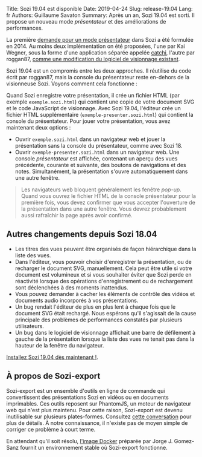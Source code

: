 Title: Sozi 19.04 est disponible
Date: 2019-04-24
Slug: release-19.04
Lang: fr
Authors: Guillaume Savaton
Summary:
    Après un an, Sozi 19.04 est sorti. Il propose un nouveau mode *présentateur* et des améliorations de performances.

La première [demande pour un mode présentateur](https://github.com/senshu/Sozi/issues/211)
dans Sozi a été formulée en 2014.
Au moins deux implémentation on été proposées, l'une par Kai Wegner, sous la forme
d'une application séparée appelée [catchi](https://github.com/kai-wegner/catchi),
l'autre par roggan87, [comme une modification du logiciel de visionnage existant](https://github.com/senshu/Sozi/pull/325).

Sozi 19.04 est un compromis entre les deux approches.
Il réutilise du code écrit par roggan87, mais la console du présentateur reste
en-dehors de la visionneuse Sozi.
Voyons comment cela fonctionne&nbsp;:

Quand Sozi enregistre votre présentation, il crée un fichier HTML (par exemple `exemple.sozi.html`)
qui contient une copie de votre document SVG et le code JavaScript de visionnage.
Avec Sozi 19.04, l'éditeur crée un fichier HTML supplémentaire (`exemple-presenter.sozi.html`)
qui contient la console du présentateur.
Pour jouer votre présentation, vous avez maintenant deux options&nbsp;:

* Ouvrir `exemple.sozi.html` dans un navigateur web et jouer la présentation sans la console du présentateur, comme avec Sozi 18.
* Ouvrir `exemple-presenter.sozi.html` dans un navigateur web. Une console *présentateur* est affichée, contenant un aperçu des vues précédente, courante et suivante, des boutons de navigations et des notes.
  Simultanément, la présentation s'ouvre automatiquement dans une autre fenêtre.

> Les navigateurs web bloquent généralement les fenêtre *pop-up*.
> Quand vous ouvrez le fichier HTML de la console présentateur pour la première fois,
> vous devez confirmer que vous accepter l'ouverture de la présentation dans une autre fenêtre.
> Vous devrez probablement aussi rafraîchir la page après avoir confirmé.

Autres changements depuis Sozi 18.04
-----------------------------------

* Les titres des vues peuvent être organisés de façon hiérarchique dans la liste des vues.
* Dans l'éditeur, vous pouvoir choisir d'enregistrer la présentation, ou de recharger le document SVG, manuellement.
  Cela peut être utile si votre document est volumineux et si vous souhaiter éviter que Sozi perde
  en réactivité lorsque des opérations d'enregistrement ou de rechargement sont déclenchées
  à des moments inattendus.
* Vous pouvez demander à cacher les éléments de contrôle des vidéos et documents audio
  incorporés à vos présentations.
* Un bug rendait l'éditeur de plus en plus lent à chaque fois que le document SVG
  était rechargé. Nous espérons qu'il s'agissait de la cause principale des problèmes
  de performances constatés par plusieurs utilisateurs.
* Un bug dans le logiciel de visionnage affichait une barre de défilement à gauche de
  la présentation lorsque la liste des vues ne tenait pas dans la hauteur de la fenêtre
  du navigateur.

[Installez Sozi 19.04 dès maintenant&nbsp;!](|filename|/pages/fr/install.md).

À propos de Sozi-export
-----------------

Sozi-export est un ensemble d'outils en ligne de commande qui convertissent des
présentations Sozi en vidéos ou en documents imprimables.
Ces outils reposent sur PhantomJS, un moteur de navigateur web qui n'est plus
maintenu.
Pour cette raison, Sozi-export est devenu inutilisable sur plusieurs plates-formes.
Consultez [cette conversation](https://sozi.baierouge.fr/community/d/79-sozi-to-pdf-failing-with-file-argument-must-be-of-type-string)
pour plus de détails.
À notre connaissance, il n'existe pas de moyen simple de corriger ce problème
à court terme.

En attendant qu'il soit résolu, [l'image Docker](https://hub.docker.com/r/escalope/inkscape-sozi)
préparée par Jorge J. Gomez-Sanz fournit un environnement stable où Sozi-export
fonctionne.
